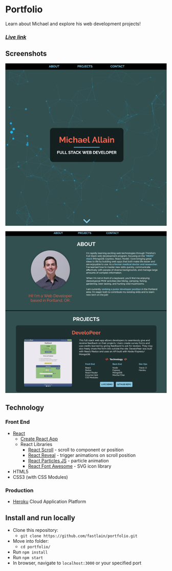 # Portfolio

Learn about Michael and explore his web development projects!

### **_[Live link](https://www.michaelallain.com/)_**

## Screenshots
![Portfolio](/public/images/portfolio.png)

![About and Projects](/public/images/portfolio_about.png)

## Technology

### Front End
* [React](https://reactjs.org/)
    * [Create React App](https://reactjs.org/docs/create-a-new-react-app.html)
    * React Libraries
        * [React Scroll](https://github.com/fisshy/react-scroll) - scroll to component or position
        * [React Reveal](https://github.com/rnosov/react-reveal) - trigger animations on scroll position
        * [React Particles JS](https://github.com/Wufe/react-particles-js#readme) - particle animation
        * [React Font Awesome](https://github.com/FortAwesome/react-fontawesome) - SVG icon library
* HTML5
* CSS3 (with CSS Modules)

### Production
* [Heroku](https://www.heroku.com/) Cloud Application Platform

## Install and run locally

* Clone this repository:
    * `git clone https://github.com/fastlain/portfolio.git`
* Move into folder:
    * `cd portfolio/`
* Run `npm install`
* Run `npm start`
* In browser, navigate to `localhost:3000` or your specified port
  